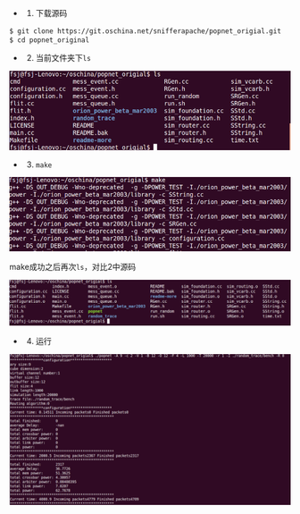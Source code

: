 - 1. 下载源码

```shell
$ git clone https://git.oschina.net/snifferapache/popnet_origial.git
$ cd popnet_original
```

- 2. 当前文件夹下`ls`

![](images/build-s1.png)

- 3. `make`

![](images/build-s2.png)

make成功之后再次`ls`，对比2中源码

![](images/build-s3.png)

- 4. 运行

![](images/build-s4.png)
